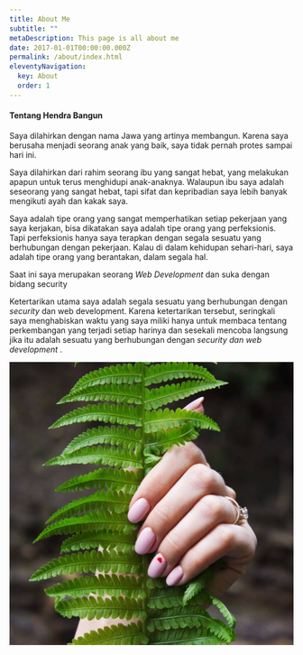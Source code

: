```yaml
---
title: About Me
subtitle: ""
metaDescription: This page is all about me
date: 2017-01-01T00:00:00.000Z
permalink: /about/index.html
eleventyNavigation:
  key: About
  order: 1
---
```

#### Tentang Hendra Bangun

Saya dilahirkan dengan nama Jawa yang artinya membangun. Karena saya berusaha menjadi seorang anak yang baik, saya tidak pernah protes sampai hari ini.

Saya dilahirkan dari rahim seorang ibu yang sangat hebat, yang melakukan apapun untuk terus menghidupi anak-anaknya. Walaupun ibu saya adalah seseorang yang sangat hebat, tapi sifat dan kepribadian saya lebih banyak mengikuti ayah dan kakak saya.

Saya adalah tipe orang yang sangat memperhatikan setiap pekerjaan yang saya kerjakan, bisa dikatakan saya adalah tipe orang yang perfeksionis. Tapi perfeksionis hanya saya terapkan dengan segala sesuatu yang berhubungan dengan pekerjaan. Kalau di dalam kehidupan sehari-hari, saya adalah tipe orang yang berantakan, dalam segala hal.

Saat ini saya merupakan seorang *Web Development* dan suka dengan bidang security

Ketertarikan utama saya adalah segala sesuatu yang berhubungan dengan *security* dan web development. Karena ketertarikan tersebut, seringkali saya menghabiskan waktu yang saya miliki hanya untuk membaca tentang perkembangan yang terjadi setiap harinya dan sesekali mencoba langsung jika itu adalah sesuatu yang berhubungan dengan *security dan web development*  .

![Fern in Hand](/static/img/fern-in-hand.jpeg "Fern in Hand")